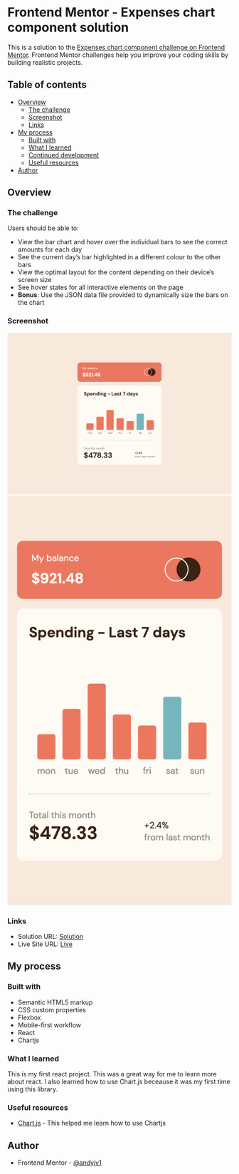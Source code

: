 # Frontend Mentor - Expenses chart component solution

This is a solution to the [Expenses chart component challenge on Frontend Mentor](https://www.frontendmentor.io/challenges/expenses-chart-component-e7yJBUdjwt). Frontend Mentor challenges help you improve your coding skills by building realistic projects. 

## Table of contents

- [Overview](#overview)
  - [The challenge](#the-challenge)
  - [Screenshot](#screenshot)
  - [Links](#links)
- [My process](#my-process)
  - [Built with](#built-with)
  - [What I learned](#what-i-learned)
  - [Continued development](#continued-development)
  - [Useful resources](#useful-resources)
- [Author](#author)


## Overview

### The challenge

Users should be able to:

- View the bar chart and hover over the individual bars to see the correct amounts for each day
- See the current day’s bar highlighted in a different colour to the other bars
- View the optimal layout for the content depending on their device’s screen size
- See hover states for all interactive elements on the page
- **Bonus**: Use the JSON data file provided to dynamically size the bars on the chart

### Screenshot

![](./screenshots/screenshot1.png)
![](./screenshots/screenshot2.png)


### Links

- Solution URL: [Solution](https://github.com/andyjv1/Expenses-chart-component.git)
- Live Site URL: [Live](https://main--incomparable-melba-27fcd7.netlify.app/)

## My process

### Built with

- Semantic HTML5 markup
- CSS custom properties
- Flexbox
- Mobile-first workflow
- React
- Chartjs

### What I learned

This is my first react project. This  was a great way for me to learn more about react. I also learned how to use Chart.js beceause it was my first time using this library.

### Useful resources

- [Chart.js](https://www.chartjs.org/docs/latest/) - This helped me learn how to use Chartjs

## Author

- Frontend Mentor - [@andyjv1](https://www.frontendmentor.io/profile/andyjv1)
